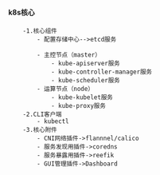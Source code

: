#### k8s核心
		-1.核心组件
			- 配置存储中心-->etcd服务
			
			- 主控节点（master）
				- kube-apiserver服务
				- kube-controller-manager服务
				- kube-scheduler服务
			- 运算节点（node）
				- kube-kubelet服务
				- kube-proxy服务
		-2.CLI客户端
			- kubectl
		-3.核心附件
			- CNI网络插件->flannnel/calico
			- 服务发现用插件->coredns
			- 服务暴露用插件->reefik
			- GUI管理插件->Dashboard
